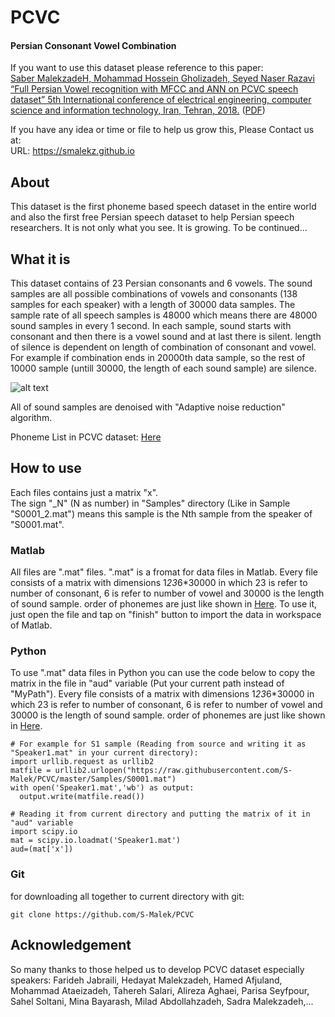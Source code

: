 # PCVC
#### **Persian Consonant Vowel Combination**  
If you want to use this dataset please reference to this paper:  
[Saber MalekzadeH, Mohammad Hossein Gholizadeh, Seyed Naser Razavi “Full Persian Vowel recognition with MFCC and ANN on PCVC speech dataset” 5th International conference of electrical engineering, computer science and information technology, Iran, Tehran, 2018.](https://scholar.google.com/citations?user=AVMa3t0AAAAJ&hl=en#d=gs_md_cita-d&p=&u=%2Fcitations%3Fview_op%3Dview_citation%26hl%3Den%26user%3DAVMa3t0AAAAJ%26citation_for_view%3DAVMa3t0AAAAJ%3AIjCSPb-OGe4C%26tzom%3D-270) ([PDF](http://bayanbox.ir/download/2723849504007807268/Full-Persian-Vowel-recognition-with-MFCC-and-ANN-on-PCVC-speech-dataset.pdf))

If you have any idea or time or file to help us grow this, Please Contact us at:  
URL: https://smalekz.github.io


## About
This dataset is the first phoneme based speech dataset in the entire world and also the first free Persian speech dataset to help Persian speech researchers. It is not only what you see. It is growing. To be continued...  
## What it is
This dataset contains of 23 Persian consonants and 6 vowels. The sound samples are all possible combinations of vowels and consonants (138 samples for each speaker) with a length of 30000 data samples. The sample rate of all speech samples is 48000 which means there are 48000 sound samples in every 1 second. In each sample, sound starts with consonant and then there is a vowel sound and at last there is silent. length of silence is dependent on length of combination of consonant and vowel. For example if combination ends in 20000th data sample, so the rest of 10000 sample (untill 30000, the length of each sound sample) are silence.   

![alt text](https://github.com/smalekz/PCVC/blob/master/Images/SoundSample.png?raw=true)  

All of sound samples are denoised with "Adaptive noise reduction" algorithm.

Phoneme List in PCVC dataset:
[Here](https://github.com/smalekz/PCVC/blob/master/Images/PhonemeList.JPG)


## How to use
Each files contains just a matrix "x".  
The sign "_N" (N as number) in "Samples" directory (Like in Sample "S0001_2.mat") means this sample is the Nth sample from the speaker of "S0001.mat".
### Matlab
All files are ".mat" files. ".mat" is a fromat for data files in Matlab. Every file consists of a matrix with dimensions 1*23*6*30000 in which 23 is refer to number of consonant, 6 is refer to number of vowel and 30000 is the length of sound sample. order of phonemes are just like shown in [Here](https://github.com/S-Malek/PCVC/blob/master/Images/PhonemeList.JPG). To use it, just open the file and tap on "finish" button to import the data in workspace of Matlab.

### Python
To use ".mat" data files in Python you can use the code below to copy the matrix in the file in "aud" variable (Put your current path instead of "MyPath"). Every file consists of a matrix with dimensions 1*23*6*30000 in which 23 is refer to number of consonant, 6 is refer to number of vowel and 30000 is the length of sound sample. order of phonemes are just like shown in [Here](https://github.com/smalekz/PCVC/blob/master/Images/PhonemeList.JPG).
```
# For example for S1 sample (Reading from source and writing it as "Speaker1.mat" in your current directory):
import urllib.request as urllib2
matfile = urllib2.urlopen("https://raw.githubusercontent.com/S-Malek/PCVC/master/Samples/S0001.mat")
with open('Speaker1.mat','wb') as output:
  output.write(matfile.read())
```
```
# Reading it from current directory and putting the matrix of it in "aud" variable
import scipy.io  
mat = scipy.io.loadmat('Speaker1.mat')  
aud=(mat['x'])
```
### Git
for downloading all together to current directory with git:
```
git clone https://github.com/S-Malek/PCVC
```

## Acknowledgement
So many thanks to those helped us to develop PCVC dataset especially speakers: Farideh Jabraili, Hedayat Malekzadeh, Hamed
Afjuland, Mohammad Ataeizadeh, Tahereh Salari, Alireza Aghaei, Parisa Seyfpour, Sahel Soltani, Mina Bayarash, Milad Abdollahzadeh, Sadra Malekzadeh,...
